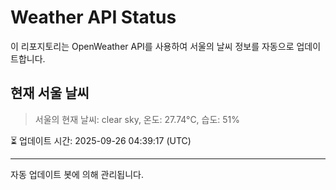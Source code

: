 
# Weather API Status

이 리포지토리는 OpenWeather API를 사용하여 서울의 날씨 정보를 자동으로 업데이트합니다.

## 현재 서울 날씨
> 서울의 현재 날씨: clear sky, 온도: 27.74°C, 습도: 51%

⏳ 업데이트 시간: 2025-09-26 04:39:17 (UTC)

---
자동 업데이트 봇에 의해 관리됩니다.
